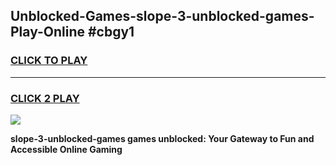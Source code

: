 
## Unblocked-Games-slope-3-unblocked-games-Play-Online #cbgy1
<h3>
<a href="https://news.freeplayer.one?title=slope-3-unblocked-games&ref=3">CLICK TO PLAY</a></h3>
<hr>

<h3>
<a href="https://news.freeplayer.one?title=slope-3-unblocked-games&ref=3">CLICK 2 PLAY</a>
  
</h3>

<a href="https://news.freeplayer.one?title=slope-3-unblocked-games&ref=3"><img src="https://clearcache.store/games.png"></a>


**slope-3-unblocked-games games unblocked: Your Gateway to Fun and Accessible Online Gaming**
